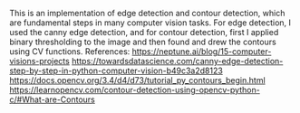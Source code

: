 This is an implementation of edge detection and contour detection, which are fundamental steps in many computer vision tasks. 
For edge detection, I used the canny edge detection, and for contour detection, first I applied binary thresholding to the image and then found and drew the contours using CV functions.
References:
https://neptune.ai/blog/15-computer-visions-projects 
https://towardsdatascience.com/canny-edge-detection-step-by-step-in-python-computer-vision-b49c3a2d8123 
https://docs.opencv.org/3.4/d4/d73/tutorial_py_contours_begin.html
https://learnopencv.com/contour-detection-using-opencv-python-c/#What-are-Contours
